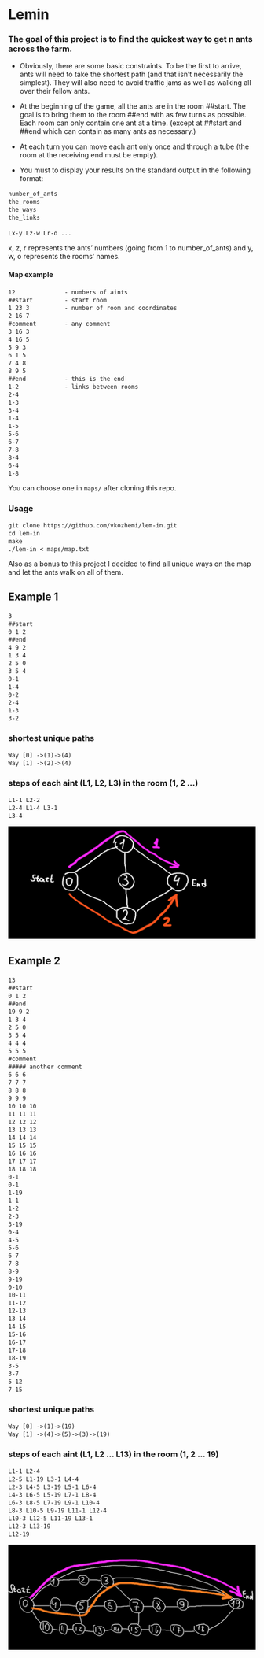 # Lemin
    
### The goal of this project is to find the quickest way to get n ants across the farm.

* Obviously, there are some basic constraints. To be the first to arrive, ants will need to take the shortest path (and that isn’t necessarily the simplest). They will also need to avoid traffic jams as well as walking all over their fellow ants.

* At the beginning of the game, all the ants are in the room ##start. The goal is to bring them to the room ##end with as few turns as possible. Each room can only contain one ant at a time. (except at ##start and ##end which can contain as many ants as necessary.)

* At each turn you can move each ant only once and through a tube (the room at the receiving end must be empty).

* You must to display your results on the standard output in the following format:
```
number_of_ants
the_rooms
the_ways
the_links

Lx-y Lz-w Lr-o ...
```
x, z, r represents the ants’ numbers (going from 1 to number_of_ants) and y, w, o represents the rooms’ names.

#### Map example

	12 				- numbers of aints
	##start			- start room
	1 23 3			- number of room and coordinates
	2 16 7
	#comment		- any comment
	3 16 3
	4 16 5
	5 9 3
	6 1 5
	7 4 8
	8 9 5
	##end			- this is the end 
	1-2				- links between rooms
	2-4
	1-3
	3-4
	1-4
	1-5
	5-6
	6-7
	7-8
	8-4
	6-4
	1-8

You can choose one in `maps/` after cloning this repo.

### Usage
```
git clone https://github.com/vkozhemi/lem-in.git
cd lem-in
make
./lem-in < maps/map.txt
```
Also as a bonus to this project I decided to find all unique ways on the map and let the ants walk on all of them.

## Example 1

	3
	##start
	0 1 2
	##end
	4 9 2
	1 3 4
	2 5 0
	3 5 4
	0-1
	1-4
	0-2
	2-4
	1-3
	3-2

### shortest unique paths

	Way [0] ->(1)->(4)
	Way [1] ->(2)->(4)

### steps of each aint (L1, L2, L3) in the room (1, 2 ...)

	L1-1 L2-2 
	L2-4 L1-4 L3-1 
	L3-4 

![Image alt](https://github.com/vkozhemi/lem-in/raw/master/img/1.png)

## Example 2

	13
	##start
	0 1 2
	##end
	19 9 2
	1 3 4
	2 5 0
	3 5 4
	4 4 4
	5 5 5
	#comment
	##### another comment
	6 6 6
	7 7 7
	8 8 8
	9 9 9
	10 10 10
	11 11 11
	12 12 12
	13 13 13
	14 14 14
	15 15 15
	16 16 16
	17 17 17
	18 18 18
	0-1
	0-1
	1-19
	1-1
	1-2
	2-3
	3-19
	0-4
	4-5
	5-6
	6-7
	7-8
	8-9
	9-19
	0-10
	10-11
	11-12
	12-13
	13-14
	14-15
	15-16
	16-17
	17-18
	18-19
	3-5
	3-7
	5-12
	7-15

### shortest unique paths
	Way [0] ->(1)->(19)
	Way [1] ->(4)->(5)->(3)->(19)

### steps of each aint (L1, L2 ... L13) in the room (1, 2 ... 19)
	L1-1 L2-4 
	L2-5 L1-19 L3-1 L4-4 
	L2-3 L4-5 L3-19 L5-1 L6-4 
	L4-3 L6-5 L5-19 L7-1 L8-4 
	L6-3 L8-5 L7-19 L9-1 L10-4 
	L8-3 L10-5 L9-19 L11-1 L12-4 
	L10-3 L12-5 L11-19 L13-1 
	L12-3 L13-19 
	L12-19 

![Image alt](https://github.com/vkozhemi/lem-in/raw/master/img/2.png)

